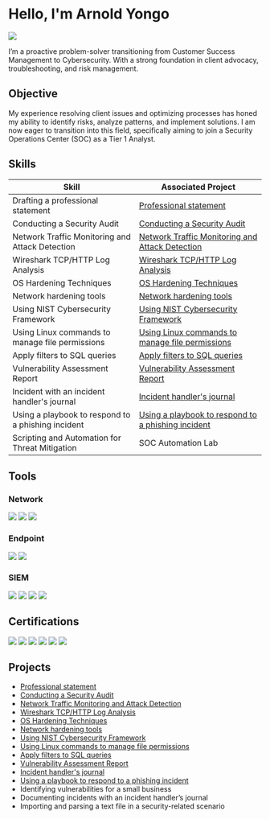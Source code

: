 # Hello, I'm Arnold Yongo
<a href="https://linkedin.com/in/arnold-yongo/"><img src="https://img.shields.io/badge/-LinkedIn-0072b1?&style=for-the-badge&logo=linkedin&logoColor=white" /></a>


I’m a proactive problem-solver transitioning from Customer Success Management to Cybersecurity. With a strong foundation in client advocacy, troubleshooting, and risk management.

## Objective

My experience resolving client issues and optimizing processes has honed my ability to identify risks, analyze patterns, and implement solutions. I am now eager to transition into this field, specifically aiming to join a Security Operations Center (SOC) as a Tier 1 Analyst.

## Skills

| Skill                                         | Associated Project         |
|-----------------------------------------------|----------------------------|
| Drafting a professional statement             | <a href="https://github.com/ARNOLDYONGO/Drafting-a-professional-statement">Professional statement</a>|
| Conducting a Security Audit                   | <a href="https://github.com/ARNOLDYONGO/Conduct-a-security-audit/blob/main/README.md">Conducting a Security Audit</a>|
| Network Traffic Monitoring and Attack Detection | <a href="https://github.com/ARNOLDYONGO/Cybersecurity-Incident-Report/blob/main/README.md">Network Traffic Monitoring and Attack Detection</a>|
| Wireshark TCP/HTTP Log Analysis          | <a href="https://github.com/ARNOLDYONGO/Wireshark-TCP-HTTP-log-report/blob/main/README.md">Wireshark TCP/HTTP Log Analysis</a>|
|OS Hardening Techniques        | <a href="https://github.com/ARNOLDYONGO/OS-hardening-techniques/blob/main/README.md">OS Hardening Techniques</a>|
| Network hardening tools      | <a href="https://github.com/ARNOLDYONGO/Security-Risk-Assessment-Report/blob/main/README.md">Network hardening tools</a>|
| Using NIST Cybersecurity Framework     | <a href="https://github.com/ARNOLDYONGO/Using-NIST-Cybersecurity-Framework-t/blob/main/README.md">Using NIST Cybersecurity Framework</a>|
| Using Linux commands to manage file permissions      | <a href="https://github.com/ARNOLDYONGO/Using-Linux-commands-to-manage-file-permissions/blob/main/README.md">Using Linux commands to manage file permissions</a>|
| Apply filters to SQL queries      | <a href="https://github.com/ARNOLDYONGO/Apply-filters-to-SQL-queries/blob/main/README.md">Apply filters to SQL queries</a>|
| Vulnerability Assessment Report                  | <a href="https://github.com/ARNOLDYONGO/Vulnerability-Assessment-Report/blob/main/README.md">Vulnerability Assessment Report</a>|
| Incident with an incident handler's journal | <a href="https://github.com/ARNOLDYONGO/Incident-handler-s-journal/blob/main/README.md">Incident handler's journal</a>|
| Using a playbook to respond to a phishing incident | <a href="https://github.com/ARNOLDYONGO/Use-a-playbook-to-resond-to-a-phishing-event/blob/main/README.md">Using a playbook to respond to a phishing incident</a>|
| Scripting and Automation for Threat Mitigation | SOC Automation Lab|

## Tools

### Network
<div>
    <img src="https://img.shields.io/badge/-Wireshark-1679A7?&style=for-the-badge&logo=Wireshark&logoColor=white" />
    <img src="https://img.shields.io/badge/-Suricata-EF3B2D?&style=for-the-badge&logo=Suricata&logoColor=white" />
    <img src="https://img.shields.io/badge/-Zeek-777BB4?&style=for-the-badge&logo=Zeek&logoColor=white" />
</div>

### Endpoint
<div>
    <img src="https://img.shields.io/badge/-Microsoft_Defender_for_Endpoint-00A4EF?&style=for-the-badge&logo=Microsoft&logoColor=white" />
    <img src="https://img.shields.io/badge/-Velociraptor-4B275F?&style=for-the-badge&logo=Velociraptor&logoColor=white" />
</div>

### SIEM
<div>
    <img src="https://img.shields.io/badge/-Microsoft_Sentinel-0078D4?&style=for-the-badge&logo=Microsoft&logoColor=white" />
    <img src="https://img.shields.io/badge/-Google%20Chronicle-4285F4?style=for-the-badge&logo=google-chronicle&logoColor=white" />
    <img src="https://img.shields.io/badge/-Splunk-000000?&style=for-the-badge&logo=Splunk&logoColor=white" />
    <img src="https://img.shields.io/badge/-Elastic-005571?&style=for-the-badge&logo=Elastic&logoColor=white" />
</div>

## Certifications
<div>
<img src="https://img.shields.io/badge/IBM-Cybersecurity%20Fundamentals-052FAD?style=for-the-badge&logo=IBM&logoColor=white)(https://www.credly.com/badges/7f545e94-9c2b-4038-aca2-20a1f52d0314/public_url" />
<img src="https://img.shields.io/badge/-Security%2B-FF0000?&style=for-the-badge&logo=CompTIA&logoColor=white" />
<img src="https://img.shields.io/badge/-Network%2B-007ACC?&style=for-the-badge&logo=CompTIA&logoColor=white" />
<img src="https://img.shields.io/badge/-A%2B-4D4D4D?&style=for-the-badge&logo=CompTIA&logoColor=white" />
<img src="https://img.shields.io/badge/-CDSA-006400?&style=for-the-badge&logoColor=white" />
<img src="https://img.shields.io/badge/-CCD-000080?&style=for-the-badge&logoColor=white" />
</div>

## Projects
- <a href="https://github.com/ARNOLDYONGO/Drafting-a-professional-statement">Professional statement</a>
- <a href="https://github.com/ARNOLDYONGO/Conduct-a-security-audit/blob/main/README.md">Conducting a Security Audit</a>
- <a href="https://github.com/ARNOLDYONGO/Cybersecurity-Incident-Report/blob/main/README.md">Network Traffic Monitoring and Attack Detection</a>
- <a href="https://github.com/ARNOLDYONGO/Wireshark-TCP-HTTP-log-report/blob/main/README.md">Wireshark TCP/HTTP Log Analysis</a>
- <a href="https://github.com/ARNOLDYONGO/OS-hardening-techniques/blob/main/README.md">OS Hardening Techniques</a>
- <a href="https://github.com/ARNOLDYONGO/Security-Risk-Assessment-Report/blob/main/README.md">Network hardening tools</a>
- <a href="https://github.com/ARNOLDYONGO/Using-NIST-Cybersecurity-Framework-t/blob/main/README.md">Using NIST Cybersecurity Framework
- <a href="https://github.com/ARNOLDYONGO/Using-Linux-commands-to-manage-file-permissions/blob/main/README.md">Using Linux commands to manage file permissions</a>
- <a href="https://github.com/ARNOLDYONGO/Apply-filters-to-SQL-queries/blob/main/README.md">Apply filters to SQL queries</a>
- <a href="https://github.com/ARNOLDYONGO/Vulnerability-Assessment-Report/blob/main/README.md">Vulnerability Assessment Report</a>
- <a href="https://github.com/ARNOLDYONGO/Incident-handler-s-journal/blob/main/README.md">Incident handler's journal</a>
- <a href="https://github.com/ARNOLDYONGO/Use-a-playbook-to-resond-to-a-phishing-event/blob/main/README.md">Using a playbook to respond to a phishing incident</a>
- Identifying vulnerabilities for a small business
- Documenting incidents with an incident handler’s journal
- Importing and parsing a text file in a security-related scenario
